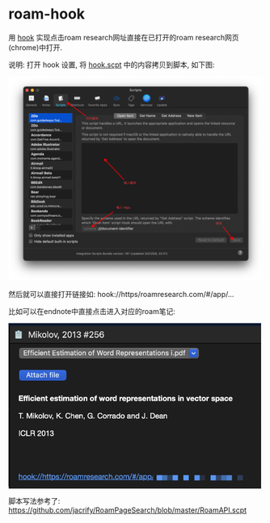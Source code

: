 # roam-hook
用 [hook](https://hookproductivity.com) 实现点击roam research网址直接在已打开的roam research网页(chrome)中打开.

说明: 打开 hook 设置, 将 [hook.scpt](hook.scpt) 中的内容拷贝到脚本, 如下图:

![](intro.png)

然后就可以直接打开链接如: hook://https/roamresearch.com/#/app/...

比如可以在endnote中直接点击进入对应的roam笔记:

<img src="ex.JPG" width = "500" alt="" align=center />

脚本写法参考了: https://github.com/jacrify/RoamPageSearch/blob/master/RoamAPI.scpt

